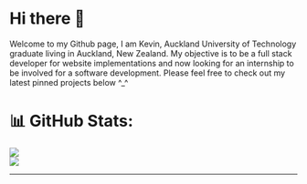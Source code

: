 # Hi there 👋

Welcome to my Github page, I am Kevin, Auckland University of Technology graduate living in Auckland, New Zealand. My objective is to be a full stack developer for website implementations and now looking for an internship to be involved for a software development.
Please feel free to check out my latest pinned projects below ^_^

# 📊 GitHub Stats:
![](https://github-readme-streak-stats.herokuapp.com/?user=kevinandris&theme=radical&hide_border=false)<br/>
![](https://github-readme-stats.vercel.app/api/top-langs/?username=kevinandris&theme=radical&hide_border=false&include_all_commits=false&count_private=false&layout=compact)

---

